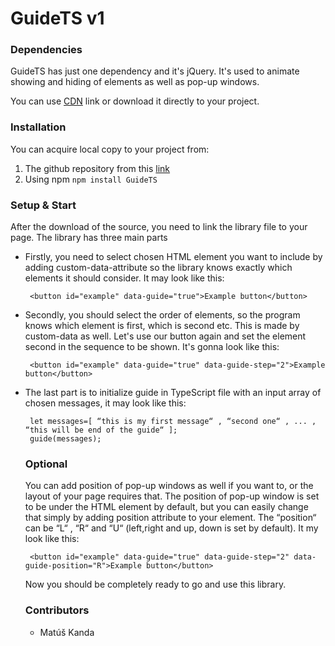 # GuideTS v1

### Dependencies
GuideTS has just one dependency and it's jQuery. It's used to animate 
showing and hiding of elements as well as pop-up windows. 

You can use [CDN](https://ajax.googleapis.com/ajax/libs/jquery/3.5.1/jquery.min.js)
link or download it directly to your project.

### Installation
You can acquire local copy to your project from:
1. The github repository from this [link](www.google.com)
2. Using npm ```npm install GuideTS```

### Setup & Start
After the download of the source, you need to link the library 
file to your page. The library has three main parts

* Firstly, you need to select chosen HTML element you want to include 
 by adding custom-data-attribute so the library knows exactly which 
 elements it should consider. It may look like this:
     ```
      <button id="example" data-guide="true">Example button</button>
    ```
* Secondly, you should select the order of elements, so the program knows
 which element is first, which is second etc. This is made by 
 custom-data as well. Let's use our button again and set the element second 
 in the sequence to be shown. It's gonna look like this:

     ```
      <button id="example" data-guide="true" data-guide-step="2">Example button</button>
    ```
* The last part is to initialize guide in TypeScript file with an input array of chosen messages, 
  it may look like this: 

     ```
      let messages=[ “this is my first message“ , “second one“ , ... , “this will be end of the guide“ ];
      guide(messages);
    ```
  
  ### Optional
  You can add position of pop-up windows as well if you want to, or the layout of your page 
  requires that. The position of pop-up window is set to be under the HTML element by default,
  but you can easily change that simply by adding position attribute to your element.
  The “position“ can be “L“ , “R“ and “U“ (left,right and up, down is set by default).
  It my look like this:

     ```
      <button id="example" data-guide="true" data-guide-step="2" data-guide-position="R">Example button</button>
    ```
   Now you should be completely ready to go and use this library.
   
   ### Contributors
   * Matúš Kanda
      

